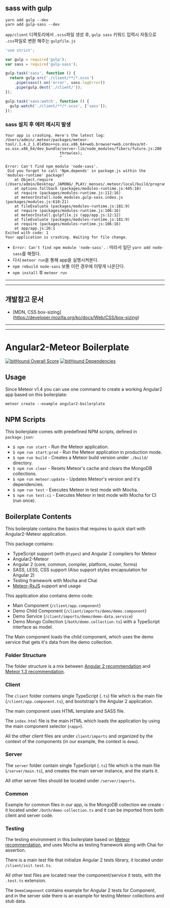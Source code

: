 ## sass with gulp

```
yarn add gulp --dev
yarn add gulp-sass --dev
```
`app/client` 디렉토리에서 `.scss`파일 생성 후, `gulp sass` 키워드 입력시 자동으로 `.css`파일로 변환 해주는 `gulpfile.js`

```javascript
'use strict';

var gulp = require('gulp');
var sass = require('gulp-sass');

gulp.task('sass', function () {
  return gulp.src('./client/**/*.scss')
    .pipe(sass().on('error', sass.logError))
    .pipe(gulp.dest('./client/'));
});

gulp.task('sass:watch', function () {
  gulp.watch('./client/**/*.scss', ['sass']);
});
``` 


### sass 설치 후 에러 메시지 발생

```
Your app is crashing. Here's the latest log:
/Users/admin/.meteor/packages/meteor-tool/.1.4.2_1.8l45ms++os.osx.x86_64+web.browser+web.cordova/mt-os.osx.x86_64/dev_bundle/server-lib/node_modules/fibers/future.js:280
						throw(ex);
						^

Error: Can't find npm module 'node-sass'.
 Did you forget to call 'Npm.depends' in package.js within the 'modules-runtime' package?
    at Object.require (/Users/admin/Desktop/_JAMONG/_PLAY/_menses/.meteor/local/build/programs/server/boot.js:200:17)
    at options.fallback (packages/modules-runtime.js:445:18)
    at require (packages/modules-runtime.js:112:16)
    at meteorInstall.node_modules.gulp-sass.index.js (packages/modules.js:610:21)
    at fileEvaluate (packages/modules-runtime.js:181:9)
    at require (packages/modules-runtime.js:106:16)
    at meteorInstall.gulpfile.js (app/app.js:12:12)
    at fileEvaluate (packages/modules-runtime.js:181:9)
    at require (packages/modules-runtime.js:106:16)
    at app/app.js:26:1
Exited with code: 1
Your application is crashing. Waiting for file change.
```
- `Error: Can't find npm module 'node-sass'.` :  따라서 일단 `yarn add node-sass`를 해줬다.
- 다시 `meteor run`을 통해 app을 실행시켜본다.
- `npm rebuild node-sass` 보통 이런 경우에 이렇게 나온단다.
- `npm install` 후 `meteor run`


---
---
## 개발참고 문서
- [MDN, CSS box-sizing] (https://developer.mozilla.org/ko/docs/Web/CSS/box-sizing)
---
---
# Angular2-Meteor Boilerplate

[![bitHound Overall Score](https://www.bithound.io/github/Urigo/angular2-meteor-base/badges/score.svg)](https://www.bithound.io/github/Urigo/angular2-meteor-base) [![bitHound Dependencies](https://www.bithound.io/github/Urigo/angular2-meteor-base/badges/dependencies.svg)](https://www.bithound.io/github/Urigo/angular2-meteor-base/master/dependencies/npm)


## Usage

Since Meteor v1.4 you can use one command to create a working Angular2 app based on this boilerplate:

```
meteor create --example angular2-boilerplate
```

## NPM Scripts

This boilerplate comes with predefined NPM scripts, defined in `package.json`:

- `$ npm run start` - Run the Meteor application.
- `$ npm run start:prod` - Run the Meteor application in production mode.
- `$ npm run build` - Creates a Meteor build version under `./build/` directory.
- `$ npm run clear` - Resets Meteor's cache and clears the MongoDB collections.
- `$ npm run meteor:update` - Updates Meteor's version and it's dependencies.
- `$ npm run test` - Executes Meteor in test mode with Mocha.
- `$ npm run test:ci` - Executes Meteor in test mode with Mocha for CI (run once).

## Boilerplate Contents

This boilerplate contains the basics that requires to quick start with Angular2-Meteor application.

This package contains:

- TypeScript support (with `@types`) and Angular 2 compilers for Meteor
- Angular2-Meteor
- Angular 2 (core, common, compiler, platform, router, forms)
- SASS, LESS, CSS support (Also support styles encapsulation for Angular 2)
- Testing framework with Mocha and Chai
- [Meteor-RxJS](http://angular-meteor.com/meteor-rxjs/) support and usage

This application also contains demo code:

- Main Component (`/client/app.component`)
- Demo Child Component (`/client/imports/demo/demo.component`)
- Demo Service (`/client/imports/demo/demo-data.service`)
- Demo Mongo Collection (`/both/demo.collection.ts`) with a TypeScript interface as model.

The Main component loads the child component, which uses the demo service that gets it's data from the demo collection.

### Folder Structure

The folder structure is a mix between [Angular 2 recommendation](https://johnpapa.net/angular-2-styles/) and [Meteor 1.3 recommendation](https://guide.meteor.com/structure.html).

### Client

The `client` folder contains single TypeScript (`.ts`) file which is the main file (`/client/app.component.ts`), and bootstrap's the Angular 2 application.

The main component uses HTML template and SASS file.

The `index.html` file is the main HTML which loads the application by using the main component selector (`<app>`).

All the other client files are under `client/imports` and organized by the context of the components (in our example, the context is `demo`).


### Server

The `server` folder contain single TypeScript (`.ts`) file which is the main file (`/server/main.ts`), and creates the main server instance, and the starts it.

All other server files should be located under `/server/imports`.

### Common

Example for common files in our app, is the MongoDB collection we create - it located under `/both/demo-collection.ts` and it can be imported from both client and server code.

### Testing

The testing environment in this boilerplate based on [Meteor recommendation](https://guide.meteor.com/testing.html), and uses Mocha as testing framework along with Chai for assertion.

There is a main test file that initialize Angular 2 tests library, it located under `/client/init.test.ts`.

All other test files are located near the component/service it tests, with the `.test.ts` extension.

The `DemoComponent` contains example for Angular 2 tests for Component, and in the server side there is an example for testing Meteor collections and stub data.

